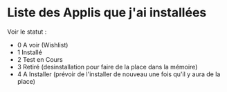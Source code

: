 # Liste des Applis que j'ai installées 
Voir le statut : 
- 0 A voir (Wishlist)
- 1 Installé 
- 2 Test en Cours
- 3 Retiré (desinstallation pour faire de la place dans la mémoire) 
- 4 A Installer (prévoir de l'installer de nouveau une fois qu'il y aura de la place) 
